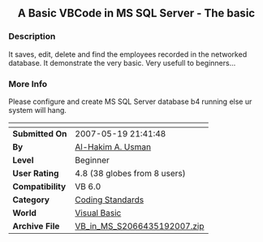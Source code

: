 ﻿<div align="center">

## A Basic VBCode in MS SQL Server \- The basic


</div>

### Description

It saves, edit, delete and find the employees recorded in the networked database. It demonstrate the very basic. Very usefull to beginners...
 
### More Info
 
Please configure and create MS SQL Server database b4 running else ur system will hang.


<span>             |<span>
---                |---
**Submitted On**   |2007-05-19 21:41:48
**By**             |[Al\-Hakim A\. Usman](https://github.com/Planet-Source-Code/PSCIndex/blob/master/ByAuthor/al-hakim-a-usman.md)
**Level**          |Beginner
**User Rating**    |4.8 (38 globes from 8 users)
**Compatibility**  |VB 6\.0
**Category**       |[Coding Standards](https://github.com/Planet-Source-Code/PSCIndex/blob/master/ByCategory/coding-standards__1-43.md)
**World**          |[Visual Basic](https://github.com/Planet-Source-Code/PSCIndex/blob/master/ByWorld/visual-basic.md)
**Archive File**   |[VB\_in\_MS\_S2066435192007\.zip](https://github.com/Planet-Source-Code/al-hakim-a-usman-a-basic-vbcode-in-ms-sql-server-the-basic__1-68628/archive/master.zip)








